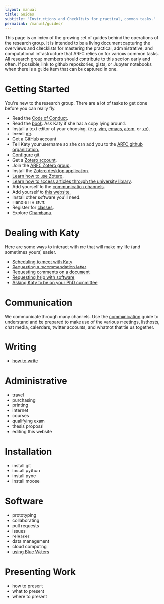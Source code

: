 ```yaml
---
layout: manual
title: Guides
subtitle: "Instructions and Checklists for practical, common tasks."
permalink: /manual/guides/
---
```


This page is an index of the growing set of guides behind the operations of the 
research group. It is intended to be a living document capturing the overviews 
and checklists for mastering the practical, administrative, and computational 
infrastructure that ARFC relies on for various common tasks. All research group 
members should contribute to this section early and often. If possible, link to 
github repositories, gists, or Jupyter notebooks when there is a guide item 
that can be captured in one. 

# <a name="gettingstarted"></a>Getting Started

You're new to the research group. There are a lot of tasks to get done before 
you can really fly. 

- Read the [Code of Conduct](/manual/coc).
- Read the [book](http://physics.codes). Ask Katy if she has a copy lying around.
- Install a text editor of your choosing. (e.g. [vim](http://www.vim.org/), [emacs](https://www.gnu.org/software/emacs/), [atom](https://atom.io/), or [xo](https://github.com/scopatz/xo)).
- Install [git](https://git-scm.com/book/en/v2/Getting-Started-Installing-Git).
- Get a [GitHub](https://git-scm.com/book/en/v2/GitHub-Account-Setup-and-Configuration) account
- Tell Katy your username so she can add you to the [ARFC github organization.](https://github.com/arfc)
- [Configure](http://swcarpentry.github.io/git-novice/02-setup/) git.
- Get a [Zotero account](https://www.zotero.org/user/register/).
- Join the [ARFC Zotero group](https://www.zotero.org/groups/498713/arfc).
- Install the [Zotero desktop application](https://www.zotero.org/download/).
- [Learn how to use Zotero](/manual/guides/zotero).
- [Learn how to access articles through the university library](http://www.library.illinois.edu/library-technology/proxy-bookmarklet/).
- Add yourself to the [communication channels](/manual/guides/communication).
- Add yourself to [this website.](/manual/guides/website)
- Install other software you'll need.
- Handle HR stuff.
- Register for [classes](/manual/guides/classes).
- Explore [Chambana](https://localwiki.org/cu/).

# Dealing with Katy

Here are some ways to interact with me that will make my life (and sometimes 
yours) easier. 

- [Scheduling to meet with Katy](/manual/guides/katy/meeting)
- [Requesting a recommendation letter](/manual/guides/katy/recreq)
- [Requesting comments on a document](/manual/guides/katy/revreq)
- [Requesting help with software](/manual/guides/katy/codereq)
- [Asking Katy to be on your PhD committee](/manual/guides/katy/commreq)

# Communication

We communicate through many channels. Use the 
[communication](/manual/guides/communication) guide to understand and be 
prepared to make use of the various meetings, listhosts, chat media, calendars, 
twitter accounts, and whatnot that tie us together.

# Writing

- [how to write](/manual/guides/writing/)


# Administrative

- [travel](/manual/guides/travel)
- purchasing
- printing
- internet
- courses
- qualifying exam
- thesis proposal
- editing this website 

# Installation 

- install git
- install python
- install pyne
- install moose


# Software

- prototyping
- collaborating
- pull requests
- issues
- releases
- data management
- cloud computing
- [using Blue Waters](/manual/guides/bluewaters)


# Presenting Work

- how to present
- what to present
- where to present

